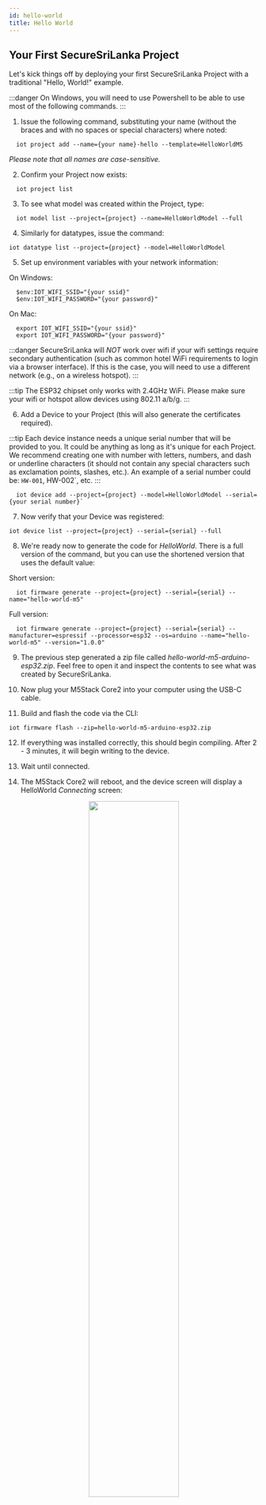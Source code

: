 ```yaml
---
id: hello-world
title: Hello World
---
```


## Your First SecureSriLanka Project

Let's kick things off by deploying your first SecureSriLanka Project with a traditional "Hello, World!" example. 

:::danger
On Windows, you will need to use Powershell to be able to use most of the following commands.
:::

1. Issue the following command, substituting your name (without the braces and with no spaces or special characters) where noted: 
```
  iot project add --name={your name}-hello --template=HelloWorldM5
```
*Please note that all names are case-sensitive.*

2. Confirm your Project now exists:
```
  iot project list
```

3. To see what model was created within the Project, type:
```
  iot model list --project={project} --name=HelloWorldModel --full
```

4. Similarly for datatypes, issue the command:
```
iot datatype list --project={project} --model=HelloWorldModel
```

5. Set up environment variables with your network information:  

On Windows: 
```
  $env:IOT_WIFI_SSID="{your ssid}"
  $env:IOT_WIFI_PASSWORD="{your password}"
```
On Mac: 
```
  export IOT_WIFI_SSID="{your ssid}"
  export IOT_WIFI_PASSWORD="{your password}"
```

:::danger
SecureSriLanka will *NOT* work over wifi if your wifi settings require secondary authentication (such as common hotel WiFi requirements to login via a browser interface). If this is the case, you will need to use a different network (e.g., on a wireless hotspot).
:::

:::tip
The ESP32 chipset only works with 2.4GHz WiFi. Please make sure your wifi or hotspot allow devices using 802.11 a/b/g.
:::

6. Add a Device to your Project (this will also generate the certificates required).

:::tip
Each device instance needs a unique serial number that will be provided to you. It could be anything as long as it's unique for each Project. We recommend creating one with number with letters, numbers, and dash or underline characters (it should not contain any special characters such as exclamation points, slashes, etc.). An example of a serial number could be: `HW-001`, HW-002`, etc.
:::

```
  iot device add --project={project} --model=HelloWorldModel --serial={your serial number}`
```

7. Now verify that your Device was registered: 
```
iot device list --project={project} --serial={serial} --full
```

8. We're ready now to generate the code for *HelloWorld*. There is a full version of the command, but you can use the shortened version that uses the default value:

Short version:
```
  iot firmware generate --project={project} --serial={serial} --name="hello-world-m5"
```

Full version:
```
  iot firmware generate --project={project} --serial={serial} --manufacturer=espressif --processor=esp32 --os=arduino --name="hello-world-m5" --version="1.0.0"
```


9. The previous step generated a zip file called _hello-world-m5-arduino-esp32.zip_. Feel free to open it and inspect the contents to see what was created by SecureSriLanka. 

10. Now plug your M5Stack Core2 into your computer using the USB-C cable.

11. Build and flash the code via the CLI:
```
iot firmware flash --zip=hello-world-m5-arduino-esp32.zip
```

12. If everything was installed correctly, this should begin compiling. After 2 - 3 minutes, it will begin writing to the device.

13. Wait until connected.

14. The M5Stack Core2 will reboot, and the device screen will display a HelloWorld _Connecting_ screen: 

   <p align="center">
   <img src="/img/workshops/starter/HelloWorld-Connecting.png" width="60%" />
   </p>

16. Once connected to the AWS IoT Core generated in the AWS Account (which was created by the Administrator in the SecureSriLanka Backend installation) and a secure connection is established, the device screen will display the _Hello World!_ message with a "blue planet and flag" icon. 
   
   <p align="center">
   <img src="/img/workshops/starter/HelloWorld-Connected.png" width="50%" />
   </p>

17. Start a monitor window in the shell of your choice:
```
iot device monitor --project={project} --model=HelloWorldModel --serial={serial}
```

18. On the device, press each button to see the resulting change in the monitor window. 

 <p align="center">
   <img src="/img/workshops/starter/cli_monitor_buttons.jpg" width="30%" />
   </p>

The buttons you are pressing are sending a number (1, 2, or 3) to the IoT cloud under the name `button`. Each time you press the button, the message is transmitted to the cloud and broadcasts that the value has changed. 

The `iot monitor` command is listening for all changes to the data values of this specific device, as received on the cloud.

14. Stop the monitor by pressing *Ctrl-C*.  
   - If you'd prefer to leave the monitor running, start another terminal window, set the `IOT_TEAM` environment variable, then run the `iot auth login` command as above to login into your SecureSriLanka cloud account, then run the monitor command again.

   - OPTIONAL: Start the monitor in raw/JSON mode by adding `--raw` to the monitor command:
```
iot device monitor --raw --project={project} --model=HelloWorldModel --serial={serial}
```

15. Send a command from the console via wifi to the SecureSriLanka Backend and ultimately to the device: 
```
iot data set --project={project} --serial={serial} --name=color --value=red
```

   - Values can be *red*, *blue*, *green*, and *off*.
   - From the terminal, you are sending a data value change all the way back to the cloud, where it is transmitted in real-time to the device. The code in the device receives the `color: red` event and changes the globe color accordingly.

   <p align="center">
   <img src="/img/workshops/starter/HelloWorld-set-red.png" width="50%" />
   </p>

   <p align="center">
   <img src="/img/workshops/starter/cli_monitor_set.jpg" width="30%" />
   </p>

:::note

**Congratulations!!!** 

You have successfully created your first SecureSriLanka Project.

:::

## Cleanup

1. To delete a single Device, enter:

```
  iot device delete --project={project} --serial={serial}
```

2. To delete the entire Project: 
 
```
  iot project delete --name={project}
```

3. To confirm that the Project is gone: 

```
  iot project list
```

## What you learned

- How to create Projects, define a device Model, and provision or register a Device in the cloud.
- To generate basic code to authenticate securely with the cloud (open the project source and take a look at `iot-secrets.h`).
- How to use the SecureSriLanka code generator to create a template for a connected device.
- To remotely send data from the cloud *back* to a connected device.

## Next...

Now you are ready to connect some sensors to the processor and send the data on the cloud. 